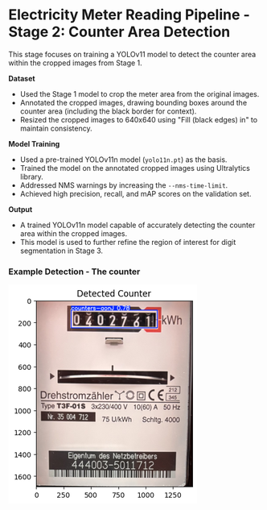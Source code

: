 # Electricity Meter Reading Pipeline - Stage 2: Counter Area Detection

This stage focuses on training a YOLOv11 model to detect the counter area within the cropped images from Stage 1.

**Dataset**

* Used the Stage 1 model to crop the meter area from the original images.
* Annotated the cropped images, drawing bounding boxes around the counter area (including the black border for context).
* Resized the cropped images to 640x640 using "Fill (black edges) in" to maintain consistency.

**Model Training**

* Used a pre-trained YOLOv11n model (`yolo11n.pt`) as the basis.
* Trained the model on the annotated cropped images using Ultralytics library.
* Addressed NMS warnings by increasing the `--nms-time-limit`.
* Achieved high precision, recall, and mAP scores on the validation set.

**Output**

* A trained YOLOv11n model capable of accurately detecting the counter area within the cropped images.
* This model is used to further refine the region of interest for digit segmentation in Stage 3.

### Example Detection - The counter


![Detected Counter](static/detected-counter.png)


